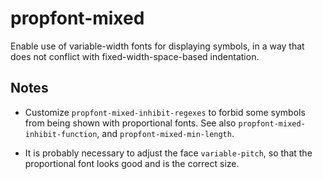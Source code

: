 
propfont-mixed
==============

Enable use of variable-width fonts for displaying symbols,
in a way that does not conflict with fixed-width-space-based
indentation.

Notes
-----

- Customize `propfont-mixed-inhibit-regexes` to forbid some
  symbols from being shown with proportional fonts. See also
  `propfont-mixed-inhibit-function`, and `propfont-mixed-min-length`.

- It is probably necessary to adjust the face `variable-pitch`,
  so that the proportional font looks good and is the correct size.
